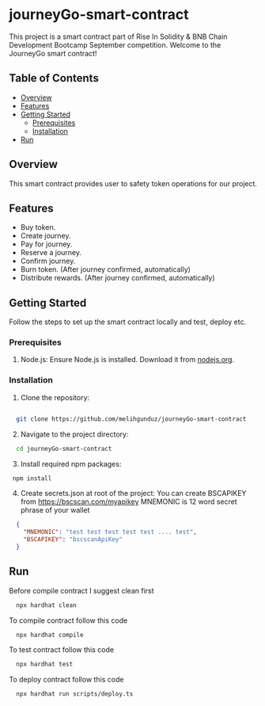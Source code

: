 # journeyGo-smart-contract
This project is a smart contract part of Rise In Solidity & BNB Chain Development Bootcamp September competition.
Welcome to the JourneyGo smart contract!

## Table of Contents

- [Overview](#overview)
- [Features](#features)
- [Getting Started](#getting-started)
  - [Prerequisites](#prerequisites)
  - [Installation](#installation)
- [Run](#run)


## Overview

This smart contract provides user to safety token operations for our project.

## Features

- Buy token.
- Create journey.
- Pay for journey.
- Reserve a journey.
- Confirm journey.
- Burn token. (After journey confirmed, automatically)
- Distribute rewards. (After journey confirmed, automatically)

## Getting Started

Follow the steps to set up the smart contract locally and test, deploy etc.

### Prerequisites

1. Node.js: Ensure Node.js is installed. Download it from [nodejs.org](https://nodejs.org/).

### Installation

1. Clone the repository:

```bash

  git clone https://github.com/melihgunduz/journeyGo-smart-contract
```

2. Navigate to the project directory:

```bash
  cd journeyGo-smart-contract
```

3. Install required npm packages:

```bash
 npm install
```
4. Create secrets.json at root of the project:
You can create BSCAPIKEY from https://bscscan.com/myapikey
MNEMONIC is 12 word secret phrase of your wallet
```json
  {
    "MNEMONIC": "test test test test test .... test",
    "BSCAPIKEY": "bscscanApiKey"
  }
```

## Run
Before compile contract I suggest clean first
```bash
  npx hardhat clean
```
To compile contract follow this code
```bash
  npx hardhat compile
```
To test contract follow this code
```bash
  npx hardhat test
```
To deploy contract follow this code
```bash
  npx hardhat run scripts/deploy.ts
```

